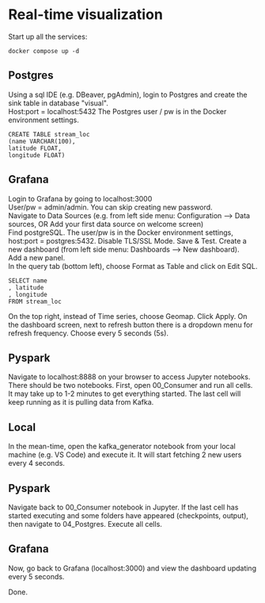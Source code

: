 # Real-time visualization

Start up all the services:

```
docker compose up -d
```

## Postgres
Using a sql IDE (e.g. DBeaver, pgAdmin), login to Postgres and create the sink table in database "visual".  
Host:port = localhost:5432
The Postgres user / pw is in the Docker environment settings. 

```
CREATE TABLE stream_loc
(name VARCHAR(100),
latitude FLOAT,
longitude FLOAT)
```

## Grafana
Login to Grafana by going to localhost:3000  
User/pw = admin/admin. You can skip creating new password.  
Navigate to Data Sources (e.g. from left side menu: Configuration --> Data sources, OR Add your first data source on welcome screen)  
Find postgreSQL. The user/pw is in the Docker environment settings, host:port = postgres:5432.
Disable TLS/SSL Mode. Save & Test.
Create a new dashboard (from left side menu: Dashboards --> New dashboard).  
Add a new panel.  
In the query tab (bottom left), choose Format as Table and click on Edit SQL.

```
SELECT name
, latitude
, longitude 
FROM stream_loc
```

On the top right, instead of Time series, choose Geomap. Click Apply.
On the dashboard screen, next to refresh button there is a dropdown menu for refresh frequency. Choose every 5 seconds (5s).

## Pyspark
Navigate to localhost:8888 on your browser to access Jupyter notebooks.
There should be two notebooks. 
First, open 00_Consumer and run all cells. It may take up to 1-2 minutes to get everything started.
The last cell will keep running as it is pulling data from Kafka. 

## Local
In the mean-time, open the kafka_generator notebook from your local machine (e.g. VS Code) and execute it.
It will start fetching 2 new users every 4 seconds.

## Pyspark
Navigate back to 00_Consumer notebook in Jupyter. If the last cell has started executing and some folders have appeared (checkpoints, output), then navigate to 04_Postgres. Execute all cells.

## Grafana
Now, go back to Grafana (localhost:3000) and view the dashboard updating every 5 seconds.

Done.
